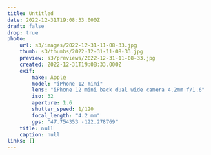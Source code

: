 ```yaml
---
title: Untitled
date: 2022-12-31T19:08:33.000Z
draft: false
drop: true
photo:
    url: s3/images/2022-12-31-11-08-33.jpg
    thumb: s3/thumbs/2022-12-31-11-08-33.jpg
    preview: s3/previews/2022-12-31-11-08-33.jpg
    created: 2022-12-31T19:08:33.000Z
    exif:
        make: Apple
        model: "iPhone 12 mini"
        lens: "iPhone 12 mini back dual wide camera 4.2mm f/1.6"
        iso: 32
        aperture: 1.6
        shutter_speed: 1/120
        focal_length: "4.2 mm"
        gps: "47.754353 -122.278769"
    title: null
    caption: null
links: []
---
```

